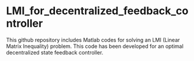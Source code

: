 # LMI_for_decentralized_feedback_controller
This github repository includes Matlab codes for solving an LMI (Linear Matrix Inequality) problem. This code has been developed for an optimal <math>H_{\infty}</math> decentralized state feedback controller.
